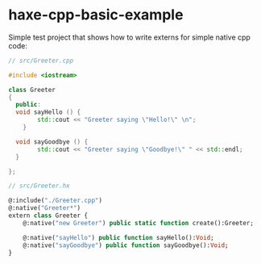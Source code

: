 # haxe-cpp-basic-example

Simple test project that shows how to write externs for simple native cpp code:

```cpp
// src/Greeter.cpp

#include <iostream>

class Greeter
{
  public:
  void sayHello () {
        std::cout << "Greeter saying \"Hello!\" \n";        
    }

  void sayGoodbye () {
        std::cout << "Greeter saying \"Goodbye!\" " << std::endl;        
  }

};
```

```haxe
// src/Greeter.hx

@:include("./Greeter.cpp")
@:native("Greeter*")
extern class Greeter {
	@:native("new Greeter") public static function create():Greeter;

	@:native("sayHello") public function sayHello():Void;
	@:native("sayGoodbye") public function sayGoodbye():Void;
}

```

